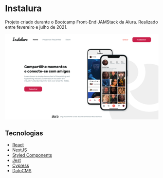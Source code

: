 # Instalura

Projeto criado durante o Bootcamp Front-End JAMStack da Alura.
Realizado entre fevereiro e julho de 2021.

![Imagem do Projeto](.github/instalura.png)

## Tecnologias

- [React](https://reactjs.org/)
- [NextJS](https://nextjs.org/)
- [Styled Components](https://styled-components.com/)
- [Jest](https://jestjs.io/)
- [Cypress](https://www.cypress.io/)
- [DatoCMS](https://www.datocms.com/)
